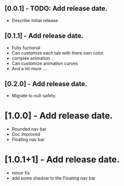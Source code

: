 ## [0.0.1] - TODO: Add release date.

* Describe initial release.

## [0.1.1] - Add release date.
* Fully fuctional
* Can customize each tab with there own color.
* complex animation
* Can customize animation curves 
* And a lot more ....
## [0.2.0] - Add release date.
* Migrate to null-safety.
# [1.0.0] - Add release date.
* Rounded nav bar
* Doc improved
* Floating nav bar
# [1.0.1+1] - Add release date.
* minor fix
* add some shadow to the Floating nav bar
